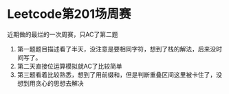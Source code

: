 # Leetcode第201场周赛

近期做的最烂的一次周赛，只AC了第二题

1. 第一题题目描述看了半天，没注意是要相同字符，想到了栈的解法，后来没时间写了。
2. 第二天直接位运算模拟就AC了比较简单
3. 第三题看着比较熟悉，想到了用前缀和，但是判断重叠区间这里被卡住了，没想到用贪心的思想去解决

